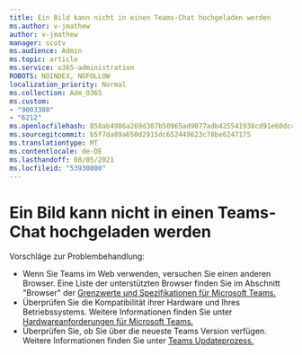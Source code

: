 ```yaml
---
title: Ein Bild kann nicht in einen Teams-Chat hochgeladen werden
ms.author: v-jmathew
author: v-jmathew
manager: scotv
ms.audience: Admin
ms.topic: article
ms.service: o365-administration
ROBOTS: NOINDEX, NOFOLLOW
localization_priority: Normal
ms.collection: Adm_O365
ms.custom:
- "9003308"
- "6212"
ms.openlocfilehash: 858ab4986a269d307b50965ad9077adb425541938cd91e60dc470db27d81d954
ms.sourcegitcommit: b5f7da89a650d2915dc652449623c78be6247175
ms.translationtype: MT
ms.contentlocale: de-DE
ms.lasthandoff: 08/05/2021
ms.locfileid: "53930800"
---
```

# <a name="cant-upload-an-image-to-a-teams-chat"></a>Ein Bild kann nicht in einen Teams-Chat hochgeladen werden

Vorschläge zur Problembehandlung:

- Wenn Sie Teams im Web verwenden, versuchen Sie einen anderen Browser. Eine Liste der unterstützten Browser finden Sie im Abschnitt "Browser" der [Grenzwerte und Spezifikationen für Microsoft Teams.](https://docs.microsoft.com/microsoftteams/limits-specifications-teams)
- Überprüfen Sie die Kompatibilität ihrer Hardware und Ihres Betriebssystems. Weitere Informationen finden Sie unter [Hardwareanforderungen für Microsoft Teams.](https://docs.microsoft.com/microsoftteams/hardware-requirements-for-the-teams-app)
- Überprüfen Sie, ob Sie über die neueste Teams Version verfügen. Weitere Informationen finden Sie unter [Teams Updateprozess.](https://docs.microsoft.com/microsoftteams/teams-client-update)
